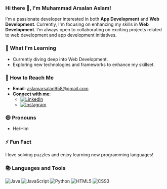 ### Hi there 👋, I'm Muhammad Arsalan Aslam!

I'm a passionate developer interested in both **App Development** and **Web Development**. Currently, I'm focusing on enhancing my skills in **Web Development**. I’m always open to collaborating on exciting projects related to web development and app development initiatives.

### 🌱 What I'm Learning
- Currently diving deep into Web Development.  
- Exploring new technologies and frameworks to enhance my skillset.

### 🔗 How to Reach Me
- **Email**: [aslamarsalan958@gmail.com](mailto:aslamarsalan958@gmail.com)
- **Connect with me**:
  - [![LinkedIn](https://img.shields.io/badge/LinkedIn-0A66C2?style=for-the-badge&logo=linkedin&logoColor=white)](https://www.linkedin.com/in/arsalan-aslam-9b106629b/)
  - [![Instagram](https://img.shields.io/badge/Instagram-E4405F?style=for-the-badge&logo=instagram&logoColor=white)](https://www.instagram.com/arsalanaslam11/)

### 😄 Pronouns
- He/Him

### ⚡ Fun Fact
I love solving puzzles and enjoy learning new programming languages!

### 📚 Languages and Tools
![Java](https://img.shields.io/badge/Java-ED8B00?style=for-the-badge&logo=java&logoColor=white)
![JavaScript](https://img.shields.io/badge/JavaScript-F7DF1E?style=for-the-badge&logo=javascript&logoColor=black)
![Python](https://img.shields.io/badge/Python-3776AB?style=for-the-badge&logo=python&logoColor=white)
![HTML5](https://img.shields.io/badge/HTML5-E34F26?style=for-the-badge&logo=html5&logoColor=white)
![CSS3](https://img.shields.io/badge/CSS3-1572B6?style=for-the-badge&logo=css3&logoColor=white)


